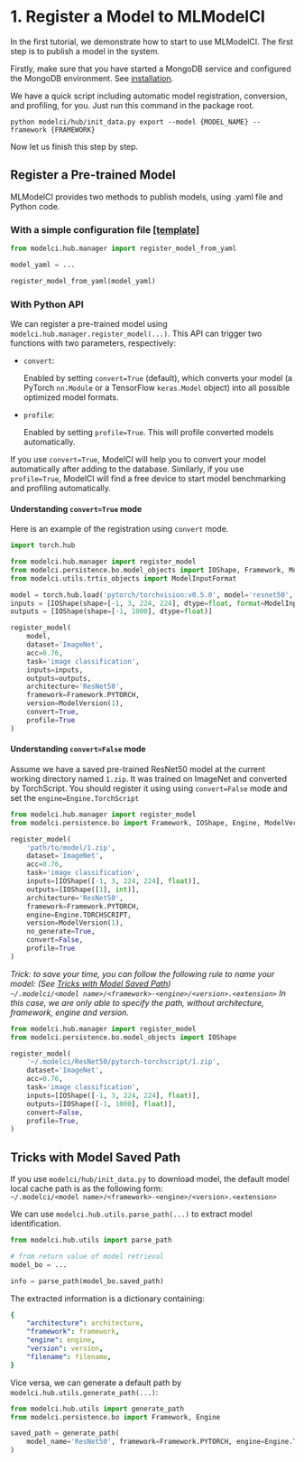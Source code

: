 # 1. Register a Model to MLModelCI

In the first tutorial, we demonstrate how to start to use MLModelCI. The first step is to publish a model in the system.

Firstly, make sure that you have started a MongoDB service and configured the MongoDB environment. See
[installation](../../README.md#installation).

We have a quick script including automatic model registration, conversion, and profiling, for you. Just run this command in the package root.

```shell script
python modelci/hub/init_data.py export --model {MODEL_NAME} --framework {FRAMEWORK}
```

Now let us finish this step by step.


## Register a Pre-trained Model

MLModelCI provides two methods to publish models, using .yaml file and Python code.

### With a simple configuration file [[template]](/example/resnet50_explicit_path.yml)

```python
from modelci.hub.manager import register_model_from_yaml

model_yaml = ...

register_model_from_yaml(model_yaml)
```

### With Python API

We can register a pre-trained model using `modelci.hub.manager.register_model(...)`. This API can trigger two functions with two parameters, respectively:

-   `convert`:

    Enabled by setting `convert=True` (default), which converts your model (a PyTorch `nn.Module` or a
    TensorFlow `keras.Model` object) into all possible optimized model formats.

-   `profile`:

    Enabled by setting `profile=True`. This will profile converted models automatically.

If you use `convert=True`, ModelCI will help you to convert your model automatically after adding to the database. Similarly, if you use `profile=True`, ModelCI will find a free device to start model benchmarking and profiling automatically.

#### Understanding `convert=True` mode

Here is an example of the registration using `convert` mode. 

```python
import torch.hub

from modelci.hub.manager import register_model
from modelci.persistence.bo.model_objects import IOShape, Framework, ModelVersion
from modelci.utils.trtis_objects import ModelInputFormat

model = torch.hub.load('pytorch/torchvision:v0.5.0', model='resnet50', pretrained=True)
inputs = [IOShape(shape=[-1, 3, 224, 224], dtype=float, format=ModelInputFormat.FORMAT_NCHW)]
outputs = [IOShape(shape=[-1, 1000], dtype=float)]

register_model(
    model,
    dataset='ImageNet',
    acc=0.76,
    task='image classification',
    inputs=inputs,
    outputs=outputs,
    architecture='ResNet50',
    framework=Framework.PYTORCH,
    version=ModelVersion(1),
    convert=True,
    profile=True
)
```

####  Understanding `convert=False` mode

Assume we have a saved pre-trained ResNet50 model at the current working directory named `1.zip`. It was trained on ImageNet and converted by TorchScript. You should register it using using `convert=False` mode and set the `engine=Engine.TorchScript`

```python
from modelci.hub.manager import register_model
from modelci.persistence.bo import Framework, IOShape, Engine, ModelVersion

register_model(
    'path/to/model/1.zip',
    dataset='ImageNet',
    acc=0.76,
    task='image classification',
    inputs=[IOShape([-1, 3, 224, 224], float)],
    outputs=[IOShape([1], int)],
    architecture='ResNet50',
    framework=Framework.PYTORCH,
    engine=Engine.TORCHSCRIPT,
    version=ModelVersion(1),
    no_generate=True,
    convert=False,
    profile=True
)
```

*Trick: to save your time, you can follow the following rule to name your model:
(See [Tricks with Model Saved Path](#tricks-with-model-saved-path))  
`~/.modelci/<model name>/<framework>-<engine>/<version>.<extension>`
In this case, we are only able to specify the path, without architecture, framework, engine and version.*

```python
from modelci.hub.manager import register_model
from modelci.persistence.bo.model_objects import IOShape

register_model(
    '~/.modelci/ResNet50/pytorch-torchscript/1.zip',
    dataset='ImageNet',
    acc=0.76,
    task='image classification',
    inputs=[IOShape([-1, 3, 224, 224], float)],
    outputs=[IOShape([-1, 1000], float)],
    convert=False,
    profile=True,
)
```

## Tricks with Model Saved Path

If you use `modelci/hub/init_data.py` to download model, the default model local cache path is as the following form:  
`~/.modelci/<model name>/<framework>-<engine>/<version>.<extension>`

We can use `modelci.hub.utils.parse_path(...)` to extract model identification.

```python
from modelci.hub.utils import parse_path

# from return value of model retrieval
model_bo = ...

info = parse_path(model_bo.saved_path)
```

The extracted information is a dictionary containing:

```yaml
{
    "architecture": architecture,
    "framework": framework,
    "engine": engine,
    "version": version,
    "filename": filename,
}
```

Vice versa, we can generate a default path by `modelci.hub.utils.generate_path(...)`:

```python
from modelci.hub.utils import generate_path
from modelci.persistence.bo import Framework, Engine

saved_path = generate_path(
    model_name='ResNet50', framework=Framework.PYTORCH, engine=Engine.TORCHSCRIPT, version=1
)
```

